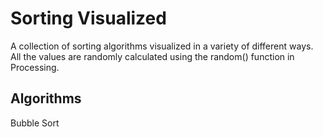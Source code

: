 # Sorting Visualized

A collection of sorting algorithms visualized in a variety of different ways.
All the values are randomly calculated using the random() function in Processing.

## Algorithms

Bubble Sort


